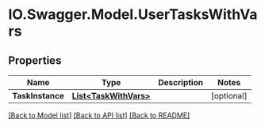 # IO.Swagger.Model.UserTasksWithVars
## Properties

Name | Type | Description | Notes
------------ | ------------- | ------------- | -------------
**TaskInstance** | [**List&lt;TaskWithVars&gt;**](TaskWithVars.md) |  | [optional] 

[[Back to Model list]](../README.md#documentation-for-models) [[Back to API list]](../README.md#documentation-for-api-endpoints) [[Back to README]](../README.md)

